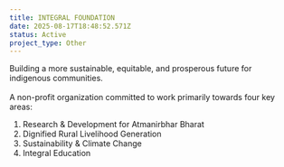 ```yaml
---
title: INTEGRAL FOUNDATION
date: 2025-08-17T18:48:52.571Z
status: Active
project_type: Other
---
```

Building a more sustainable, equitable, and prosperous future for indigenous communities.\
\
A non-profit organization committed to work primarily towards four key areas:

1. Research & Development for Atmanirbhar Bharat
2. Dignified Rural Livelihood Generation
3. Sustainability & Climate Change
4. Integral Education